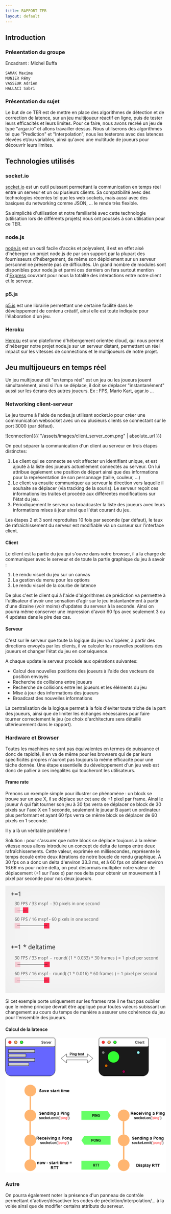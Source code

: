 ```yaml
---
title: RAPPORT TER
layout: default
---
```



## Introduction
### Présentation du groupe ###
Encadrant : Michel Buffa 

    SAMAK Maxime
    MUNIER Rémy
    VASSEUR Adrien
    HALLACI Sabri


### Présentation du sujet ###

Le but de ce TER est de mettre en place des algorithmes de détection et de correction de latence, sur un jeu multijoueur réactif en ligne, puis de tester leurs efficacités et leurs limites. Pour ce faire, nous avons recréé un jeu de type "argar.io" et allons travailler dessus. Nous utiliserons des algorithmes tel que "Prediction" et "Interpolation", nous les testerons avec des latences élevées et/ou variables, ainsi qu'avec une multitude de joueurs pour découvrir leurs limites.

## Technologies utilisés ##

### socket.io ###
 <a href="http://socket.io">socket.io</a> est un outil puissant permettant la communication  en temps réel entre un serveur et un ou plusieurs clients. Sa compatibilité avec des technologies récentes tel que les web sockets, mais aussi avec des basiques du networking comme JSON, ... le rende très flexible.

 Sa simplicité d'utilisation et notre familiarité avec cette technologie (utilisation lors de différents projets) nous ont poussés à son utilisation pour ce TER.

### node.js ###
 <a href="https://nodejs.org/fr/">node.js</a> est un outil facile d'accès et polyvalent, il est en effet aisé d'héberger un projet node.js de par son support par la plupart des fournisseurs d'hébergement, de même son déploiement sur un serveur personnel ne présente pas de difficultés. 
Un grand nombre de modules sont disponibles pour node.js et parmi ces derniers on fera surtout mention d'<a href="http://expressjs.com/">Express</a> couvrant pour nous la totalité des interactions entre notre client et le serveur.


### p5.js ###
 <a href="https://p5js.org/">p5.js</a> est une librairie permettant une certaine facilité dans le développement de contenu créatif, ainsi elle est toute indiquée pour l'élaboration d'un jeu.
 

### Heroku ###
 <a href="https://www.heroku.com/">Heroku</a> est une plateforme d'hébergement orientée cloud, qui nous permet d'héberger notre projet node.js sur un serveur distant, permettant un réel impact sur les vitesses de connections et le multijoueurs de notre projet.

## Jeu multijoueurs en temps réel ##
 Un jeu multijoueur dit "en temps réel" est un jeu ou les joueurs jouent simultanément, ainsi si l'un se déplace, il doit se déplacer "instantanément" aussi sur les écrans des autres joueurs. Ex : FPS, Mario Kart, agar.io ...

### Networking client-serveur ###

Le jeu tourne à l'aide de nodes.js utilisant socket.io pour créer une communication websocket avec un ou plusieurs clients se connectant sur le port 3000 (par défaut).

![connection]({{ "/assets/images/client_server_com.png" | absolute_url }})

On peut séparer la communication d'un client au serveur en trois étapes distinctes:

1. Le client qui se connecte se voit affecter un identifiant unique, et est ajouté à la liste des joueurs actuellement connectés au serveur. On lui attribue également une position de départ ainsi que des informations pour la représentation de son personnage (taille, couleur, ...)
2. Le client va ensuite communiquer au serveur la direction vers laquelle il souhaite se déplacer (via tracking de la souris). Le serveur reçoit ces informations les traites et procède aux différentes modifications sur l'état du jeu.
3. Périodiquement le serveur va broadcaster la liste des joueurs avec leurs informations mises à jour ainsi que l'état courant du jeu.

Les étapes 2 et 3 sont reproduites 10 fois par seconde (par défaut), le taux de rafraîchissement du serveur est modifiable via un curseur sur l'interface client.


#### Client ####
 Le client est la partie du jeu qui s'ouvre dans votre browser, il a la charge de communiquer avec le serveur et de toute la partie graphique du jeu à savoir :
    
1. Le rendu visuel du jeu sur un canvas 
2. La gestion du menu pour les options 
3. Le rendu visuel de la courbe de latence 
    

 De plus c'est le client qui à l'aide d'algorithmes de prédiction va permettre à l'utilisateur d'avoir une sensation d'agir sur le jeu instantanément à partir d'une dizaine (voir moins) d'updates du serveur à la seconde. Ainsi on pourra même conserver une impression d'avoir 60 fps avec seulement 3 ou 4 updates dans le pire des cas. 

#### Serveur ####
 C'est sur le serveur que toute la logique du jeu va s'opérer, à partir des directions envoyés par les clients, il va calculer les nouvelles positions des joueurs et changer l'état du jeu en conséquence. 
 
 A chaque update le serveur procède aux opérations suivantes:
 
* Calcul des nouvelles positions des joueurs à l'aide des vecteurs de position envoyés
* Recherche de collisions entre joueurs
* Recherche de collisions entre les joueurs et les éléments du jeu
* Mise à jour des informations des joueurs
* Broadcast des nouvelles informations

 La centralisation de la logique permet à la fois d'éviter toute triche de la part des joueurs, ainsi que de limiter les échanges nécessaires pour faire tourner correctement le jeu (ce choix d'architecture sera détaillé ultérieurement dans le rapport). 

### Hardware et Browser ###
 Toutes les machines ne sont pas équivalentes en termes de puissance et donc de rapidité, il en va de même pour les browsers qui de par leurs spécificités propres n'auront pas toujours la même efficacité pour une tâche donnée. 
 Une étape essentielle du développement d'un jeu web est donc de pallier à ces inégalités qui toucheront les utilisateurs. 

#### Frame rate ####
 Prenons un exemple simple pour illustrer ce phénomène : un block se trouve sur un axe X, il se déplace sur cet axe de +1 pixel par frame. Ainsi le joueur A qui fait tourner son jeu à 30 fps verra se déplacer ce block de 30 pixels sur l'axe X en 1 seconde, seulement le joueur B ayant un ordinateur plus performant et ayant 60 fps verra ce même block se déplacer de 60 pixels en 1 seconde. 

 Il y a là un véritable problème !

 Solution : pour s'assurer que notre block se déplace toujours à la même vitesse nous allons introduire un concept de delta de temps entre deux rafraîchissements. Cette valeur, exprimée en millisecondes, représente le temps écoulé entre deux itérations de notre boucle de rendu graphique. 
 À 30 fps on a donc un delta d'environ 33.3 ms, et à 60 fps on obtient environ 16.66 ms pour notre delta, on peut désormais multiplier notre valeur de déplacement (+1 sur l'axe x) par nos delta pour obtenir un mouvement à 1 pixel par seconde pour nos deux joueurs.

![delta](/assets/images/deltatime.png)

 Si cet exemple porte uniquement sur les frames rate il ne faut pas oublier que le même principe devrait être appliqué pour toutes valeurs subissant un changement au cours du temps de manière a assurer une cohérence du jeu pour l'ensemble des joueurs. 

#### Calcul de la latence ####

![RTT](/assets/images/RTT.png)

### Autre ###
On pourra également noter la présence d'un panneau de contrôle permettant d'activer/désactiver les codes de prédiction/interpolation/... à la volée ainsi que de modifier certains attributs du serveur.
